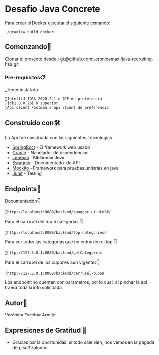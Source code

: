 # Desafio Java Concrete

Para crear el Docker ejecutar el siguiente comando:

```shell
./gradlew build docker
```

## Comenzando🚀

Clonar el proyecto desde : git@github.com:veronicamaxi/java-recruiting-hsa.git

### Pre-requisitos📋

_Tener instalado
```
🚀IntelliJ IDEA 2020.2.1 o IDE de preferencia
🚀jdk1.8.0_261 o superior
🚀Api client Postman o api client de preferencia
```

## Construido con🛠️
La Api fue construida con las siguientes Tecnologías.
* [SpringBoot](https://spring.io/projects/spring-boot) - El framework web usado
* [Gradle](https://gradle.org/) - Manejador de dependencias
* [Lombok](https://projectlombok.org/) - Biblioteca Java
* [Swagger](https://swagger.io/) - Documentador de API
* [Mockito](https://site.mockito.org/) - Framework para pruebas unitarias en java
* [Junit](https://junit.org/junit5/) - Testing
## Endpoints🚀️
Documentación👇
```
🚀http://localhost:8080/backend/swagger-ui.html#/
```
Para el carrusel del top 5 categorias 👇
```
🚀http://localhost:8080/backend/top-categories/
```
Para ver todas las categorias que no entran en el top 👇
```
🚀http://127.0.0.1:8080/backend/getCategories
```
Para el carrusel de los cupones aun vigentes👇
```
🚀http://127.0.0.1:8080/backend/carrusel-cupon
```
Los endpoint no cuentan con parametros, por lo cual, 
al pinchar la api traera toda la info solicitada. 

## Autor💃

Verónica Escobar Armijo

## Expresiones de Gratitud 🎁

* Gracias por la oportunidad, si todo sale bien, nos vemos en la pagada de piso!! Saludos.